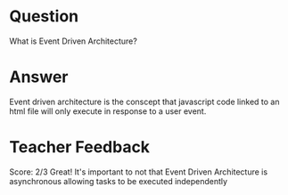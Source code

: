 # Question
What is Event Driven Architecture?

# Answer
Event driven architecture is the conscept that javascript code linked to an html file will only execute in response to a user event.

# Teacher Feedback
Score: 2/3
Great! It's important to not that Event Driven Architecture is asynchronous allowing tasks to be executed independently